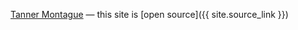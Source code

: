 

[Tanner Montague](http://www.tannermontague.com/)
&mdash;
this site is [open source]({{ site.source_link }})
